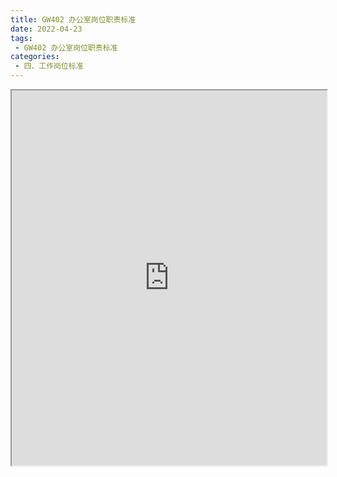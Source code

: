 ```yaml
---
title: GW402 办公室岗位职责标准
date: 2022-04-23
tags:
 - GW402 办公室岗位职责标准
categories:
 - 四、工作岗位标准
---
```




<iframe src="https://wanli.yourtools.icu/pdf/web/viewer.html?file=https://vkceyugu.cdn.bspapp.com/VKCEYUGU-70d376b2-8c13-4496-a61e-94013c96172a/f5741cac-d633-49b4-9296-5f3773eb4894.pdf" width="100%" height="600px"></iframe>

